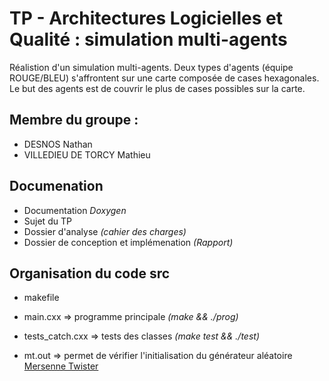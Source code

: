 # TP - Architectures Logicielles et Qualité : simulation multi-agents

Réalistion d'un simulation multi-agents. 
Deux types d'agents (équipe ROUGE/BLEU) s'affrontent sur une carte composée de cases hexagonales.
Le but des agents est de couvrir le plus de cases possibles sur la carte. 

## Membre du groupe :
- DESNOS Nathan  
- VILLEDIEU DE TORCY Mathieu

## Documenation
 - Documentation *Doxygen*  
 - Sujet du TP  
 - Dossier d'analyse *(cahier des charges)*  
 - Dossier de conception et implémenation *(Rapport)*  

## Organisation du code src
- makefile 		  
- main.cxx	 	=> programme principale *(make      && ./prog)*  
- tests_catch.cxx	=> tests des classes   	*(make test && ./test)*    

- mt.out 		=> permet de vérifier l'initialisation du générateur aléatoire [Mersenne Twister](http://www.math.sci.hiroshima-u.ac.jp/m-mat/MT/emt.html)

